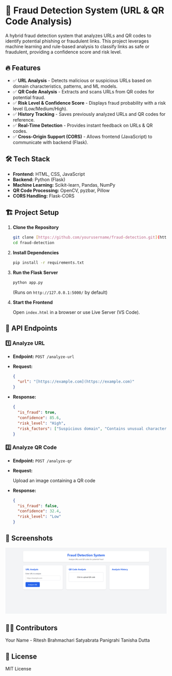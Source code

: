 # 🚀 Fraud Detection System (URL & QR Code Analysis)

A hybrid fraud detection system that analyzes URLs and QR codes to identify potential phishing or fraudulent links. This project leverages machine learning and rule-based analysis to classify links as safe or fraudulent, providing a confidence score and risk level.

## 🔥 Features

-   ✅ **URL Analysis** - Detects malicious or suspicious URLs based on domain characteristics, patterns, and ML models.
-   ✅ **QR Code Analysis** - Extracts and scans URLs from QR codes for potential fraud.
-   ✅ **Risk Level & Confidence Score** - Displays fraud probability with a risk level (Low/Medium/High).
-   ✅ **History Tracking** - Saves previously analyzed URLs and QR codes for reference.
-   ✅ **Real-Time Detection** - Provides instant feedback on URLs & QR codes.
-   ✅ **Cross-Origin Support (CORS)** - Allows frontend (JavaScript) to communicate with backend (Flask).

## 🛠️ Tech Stack

-   **Frontend:** HTML, CSS, JavaScript
-   **Backend:** Python (Flask)
-   **Machine Learning:** Scikit-learn, Pandas, NumPy
-   **QR Code Processing:** OpenCV, pyzbar, Pillow
-   **CORS Handling:** Flask-CORS

## 🏗️ Project Setup

1.  **Clone the Repository**

    ```bash
    git clone [https://github.com/yourusername/fraud-detection.git](https://github.com/yourusername/fraud-detection.git)
    cd fraud-detection
    ```

2.  **Install Dependencies**

    ```bash
    pip install -r requirements.txt
    ```

3.  **Run the Flask Server**

    ```bash
    python app.py
    ```

    (Runs on `http://127.0.0.1:5000/` by default)

4.  **Start the Frontend**

    Open `index.html` in a browser or use Live Server (VS Code).

## 📌 API Endpoints

### 1️⃣ Analyze URL

-   **Endpoint:** `POST /analyze-url`

-   **Request:**

    ```json
    {
      "url": "[https://example.com](https://example.com)"
    }
    ```

-   **Response:**

    ```json
    {
      "is_fraud": true,
      "confidence": 85.6,
      "risk_level": "High",
      "risk_factors": ["Suspicious domain", "Contains unusual characters"]
    }
    ```

### 2️⃣ Analyze QR Code

-   **Endpoint:** `POST /analyze-qr`

-   **Request:**

    Upload an image containing a QR code

-   **Response:**

    ```json
    {
      "is_fraud": false,
      "confidence": 32.4,
      "risk_level": "Low"
    }
    ```

## 📸 Screenshots

![alt text](image.png)

## 👨‍💻 Contributors

Your Name - Ritesh Brahmachari
            Satyabrata Panigrahi
            Tanisha Dutta

## 📜 License

MIT License